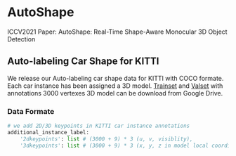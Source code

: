 # AutoShape
ICCV2021 Paper: AutoShape: Real-Time Shape-Aware Monocular 3D Object Detection

## Auto-labeling Car Shape for KITTI
We release our Auto-labeling car shape data for KITTI with COCO formate. Each car instance has been assigned a 3D model. [Trainset](https://drive.google.com/file/d/1tcb6m10kmC4v3-9mP8o68_XrVMD8EOUI/view?usp=sharing) and [Valset](https://drive.google.com/file/d/1X_CG3y6j0GxRXRxqCtUiZk-Zg1gn_nSi/view?usp=sharing) with annotations 3000 vertexes 3D model can be download from Google Drive. 
### Data Formate
```python
# we add 2D/3D keypoints in KITTI car instance annotations
additional_instance_label: 
    '2dkeypoints': list # (3000 + 9) * 3 (u, v, visiblity),
    '3dkeypoints': list # (3000 + 9) * 3 (x, y, z in model local coordinate)
```
